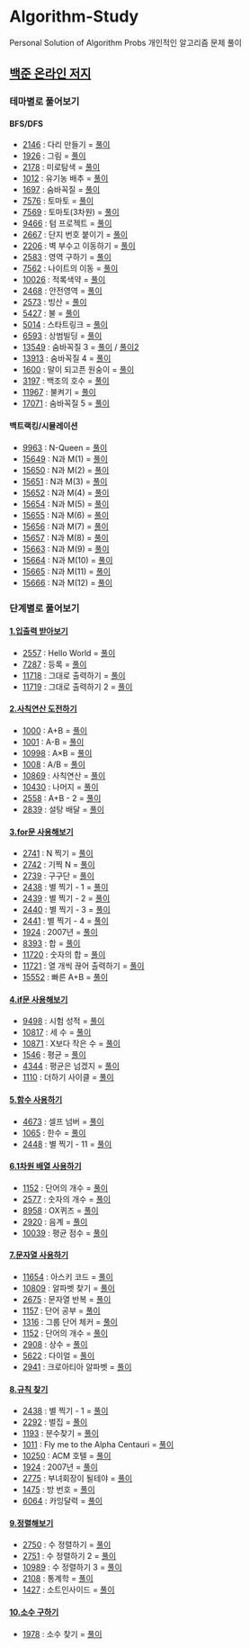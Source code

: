 # Algorithm-Study
Personal Solution of Algorithm Probs
개인적인 알고리즘 문제 풀이

## [백준 온라인 저지](https://www.acmicpc.net/)

### 테마별로 풀어보기

#### BFS/DFS
- [2146](https://www.acmicpc.net/problem/2146) : 다리 만들기 = [풀이](https://github.com/devOTTO/Algorithm-Study/blob/master/baekjoon/2146.cpp)
- [1926](https://www.acmicpc.net/problem/1926) : 그림 = [풀이](https://github.com/devOTTO/Algorithm-Study/blob/master/baekjoon/1926.cpp) 
- [2178](https://www.acmicpc.net/problem/2178) : 미로탐색 = [풀이](https://github.com/devOTTO/Algorithm-Study/blob/master/baekjoon/2178.cpp) 
- [1012](https://www.acmicpc.net/problem/1012) : 유기농 배추 = [풀이](https://github.com/devOTTO/Algorithm-Study/blob/master/baekjoon/1012.cpp) 
- [1697](https://www.acmicpc.net/problem/1697) : 숨바꼭질 = [풀이](https://github.com/devOTTO/Algorithm-Study/blob/master/baekjoon/1697.cpp) 
- [7576](https://www.acmicpc.net/problem/7576) : 토마토 = [풀이](https://github.com/devOTTO/Algorithm-Study/blob/master/baekjoon/7576.cpp) 
- [7569](https://www.acmicpc.net/problem/7569) : 토마토(3차원) = [풀이](https://github.com/devOTTO/Algorithm-Study/blob/master/baekjoon/7569.cpp) 
- [9466](https://www.acmicpc.net/problem/9466) : 텀 프로젝트 = [풀이](https://github.com/devOTTO/Algorithm-Study/blob/master/baekjoon/9466.cpp) 
- [2667](https://www.acmicpc.net/problem/2667) : 단지 번호 붙이기 = [풀이](https://github.com/devOTTO/Algorithm-Study/blob/master/baekjoon/2667.cpp)
- [2206](https://www.acmicpc.net/problem/2206) : 벽 부수고 이동하기 = [풀이](https://github.com/devOTTO/Algorithm-Study/blob/master/baekjoon/2206.cpp)
- [2583](https://www.acmicpc.net/problem/2583) : 영역 구하기 = [풀이](https://github.com/devOTTO/Algorithm-Study/blob/master/baekjoon/2583.cpp)
- [7562](https://www.acmicpc.net/problem/7562) : 나이트의 이동 = [풀이](https://github.com/devOTTO/Algorithm-Study/blob/master/baekjoon/7562.cpp)
- [10026](https://www.acmicpc.net/problem/10026) : 적록색약 = [풀이](https://github.com/devOTTO/Algorithm-Study/blob/master/baekjoon/10026.cpp)
- [2468](https://www.acmicpc.net/problem/2468) : 안전영역 = [풀이](https://github.com/devOTTO/Algorithm-Study/blob/master/baekjoon/2468.cpp)
- [2573](https://www.acmicpc.net/problem/2573) : 빙산 = [풀이](https://github.com/devOTTO/Algorithm-Study/blob/master/baekjoon/2573.cpp)
- [5427](https://www.acmicpc.net/problem/5427) : 불 = [풀이](https://github.com/devOTTO/Algorithm-Study/blob/master/baekjoon/5427.cpp)
- [5014](https://www.acmicpc.net/problem/5014) : 스타트링크 = [풀이](https://github.com/devOTTO/Algorithm-Study/blob/master/baekjoon/5014.cpp)
- [6593](https://www.acmicpc.net/problem/6593) : 상범빌딩 = [풀이](https://github.com/devOTTO/Algorithm-Study/blob/master/baekjoon/6593.cpp)
- [13549](https://www.acmicpc.net/problem/13549) : 숨바꼭질 3 = [풀이](https://github.com/devOTTO/Algorithm-Study/blob/master/baekjoon/13549.cpp) / [풀이2](https://github.com/devOTTO/Algorithm-Study/blob/master/baekjoon/13549_2.cpp)
- [13913](https://www.acmicpc.net/problem/13913) : 숨바꼭질 4 = [풀이](https://github.com/devOTTO/Algorithm-Study/blob/master/baekjoon/13913.cpp) 
- [1600](https://www.acmicpc.net/problem/1600) : 말이 되고픈 원숭이 = [풀이](https://github.com/devOTTO/Algorithm-Study/blob/master/baekjoon/1600.cpp) 
- [3197](https://www.acmicpc.net/problem/3197) : 백조의 호수 = [풀이](https://github.com/devOTTO/Algorithm-Study/blob/master/baekjoon/3197.cpp) 
- [11967](https://www.acmicpc.net/problem/11967) : 불켜기 = [풀이](https://github.com/devOTTO/Algorithm-Study/blob/master/baekjoon/11967.cpp) 
- [17071](https://www.acmicpc.net/problem/17071) : 숨바꼭질 5 = [풀이](https://github.com/devOTTO/Algorithm-Study/blob/master/baekjoon/17071.cpp) 

#### 백트랙킹/시뮬레이션
- [9963](https://www.acmicpc.net/problem/9963) : N-Queen = [풀이](https://github.com/devOTTO/Algorithm-Study/blob/master/baekjoon/9963.cpp)
- [15649](https://www.acmicpc.net/problem/15649) : N과 M(1) = [풀이](https://github.com/devOTTO/Algorithm-Study/blob/master/baekjoon/15649.cpp)
- [15650](https://www.acmicpc.net/problem/15650) : N과 M(2) = [풀이](https://github.com/devOTTO/Algorithm-Study/blob/master/baekjoon/15650.cpp)
- [15651](https://www.acmicpc.net/problem/15651) : N과 M(3) = [풀이](https://github.com/devOTTO/Algorithm-Study/blob/master/baekjoon/15651.cpp)
- [15652](https://www.acmicpc.net/problem/15652) : N과 M(4) = [풀이](https://github.com/devOTTO/Algorithm-Study/blob/master/baekjoon/15652.cpp)
- [15654](https://www.acmicpc.net/problem/15654) : N과 M(5) = [풀이](https://github.com/devOTTO/Algorithm-Study/blob/master/baekjoon/15654.cpp)
- [15655](https://www.acmicpc.net/problem/15655) : N과 M(6) = [풀이](https://github.com/devOTTO/Algorithm-Study/blob/master/baekjoon/15655.cpp)
- [15656](https://www.acmicpc.net/problem/15656) : N과 M(7) = [풀이](https://github.com/devOTTO/Algorithm-Study/blob/master/baekjoon/15656.cpp)
- [15657](https://www.acmicpc.net/problem/15657) : N과 M(8) = [풀이](https://github.com/devOTTO/Algorithm-Study/blob/master/baekjoon/15657.cpp)
- [15663](https://www.acmicpc.net/problem/15663) : N과 M(9) = [풀이](https://github.com/devOTTO/Algorithm-Study/blob/master/baekjoon/15663.cpp)
- [15664](https://www.acmicpc.net/problem/15664) : N과 M(10) = [풀이](https://github.com/devOTTO/Algorithm-Study/blob/master/baekjoon/15664.cpp)
- [15665](https://www.acmicpc.net/problem/15665) : N과 M(11) = [풀이](https://github.com/devOTTO/Algorithm-Study/blob/master/baekjoon/15665.cpp)
- [15666](https://www.acmicpc.net/problem/15666) : N과 M(12) = [풀이](https://github.com/devOTTO/Algorithm-Study/blob/master/baekjoon/15666.cpp)


### 단계별로 풀어보기

#### [1.입출력 받아보기](https://www.acmicpc.net/step/1)
- [2557](https://www.acmicpc.net/problem/2557) : Hello World = [풀이](https://github.com/devOTTO/Algorithm-Study/blob/master/baekjoon/2557.cpp)
- [7287](https://www.acmicpc.net/problem/7287) : 등록 = [풀이](https://github.com/devOTTO/Algorithm-Study/blob/master/baekjoon/7287.cpp)
- [11718](https://www.acmicpc.net/problem/11718) : 그대로 출력하기 = [풀이](https://github.com/devOTTO/Algorithm-Study/blob/master/baekjoon/11718.cpp)
- [11719](https://www.acmicpc.net/problem/11719) : 그대로 출력하기 2 = [풀이](https://github.com/devOTTO/Algorithm-Study/blob/master/baekjoon/11719.cpp)
#### [2.사칙연산 도전하기](https://www.acmicpc.net/step/2)
- [1000](https://www.acmicpc.net/problem/1000) : A+B = [풀이](https://github.com/devOTTO/Algorithm-Study/blob/master/baekjoon/1000.cpp)
- [1001](https://www.acmicpc.net/problem/1001) : A-B = [풀이](https://github.com/devOTTO/Algorithm-Study/blob/master/baekjoon/1001.cpp)
- [10998](https://www.acmicpc.net/problem/10998) : A×B = [풀이](https://github.com/devOTTO/Algorithm-Study/blob/master/baekjoon/10998.cpp)
- [1008](https://www.acmicpc.net/problem/1008) : A/B = [풀이](https://github.com/devOTTO/Algorithm-Study/blob/master/baekjoon/1008.cpp)
- [10869](https://www.acmicpc.net/problem/10869) : 사칙연산 = [풀이](https://github.com/devOTTO/Algorithm-Study/blob/master/baekjoon/10869.cpp)
- [10430](https://www.acmicpc.net/problem/10430) : 나머지 = [풀이](https://github.com/devOTTO/Algorithm-Study/blob/master/baekjoon/10430.cpp)
- [2558](https://www.acmicpc.net/problem/2558) : A+B - 2 = [풀이](https://github.com/devOTTO/Algorithm-Study/blob/master/baekjoon/2558.cpp)
- [2839](https://www.acmicpc.net/problem/2839) : 설탕 배달 = [풀이](https://github.com/devOTTO/Algorithm-Study/blob/master/baekjoon/2839.cpp)
#### [3.for문 사용해보기](https://www.acmicpc.net/step/3)
- [2741](https://www.acmicpc.net/problem/2741) : N 찍기 = [풀이](https://github.com/devOTTO/Algorithm-Study/blob/master/baekjoon/2741.cpp)
- [2742](https://www.acmicpc.net/problem/2742) : 기찍 N = [풀이](https://github.com/devOTTO/Algorithm-Study/blob/master/baekjoon/2742.cpp)
- [2739](https://www.acmicpc.net/problem/2739) : 구구단 = [풀이](https://github.com/devOTTO/Algorithm-Study/blob/master/baekjoon/2739.cpp)
- [2438](https://www.acmicpc.net/problem/2438) : 별 찍기 - 1 = [풀이](https://github.com/devOTTO/Algorithm-Study/blob/master/baekjoon/2438.cpp)
- [2439](https://www.acmicpc.net/problem/2439) : 별 찍기 - 2 = [풀이](https://github.com/devOTTO/Algorithm-Study/blob/master/baekjoon/2439.cpp)
- [2440](https://www.acmicpc.net/problem/2440) : 별 찍기 - 3 = [풀이](https://github.com/devOTTO/Algorithm-Study/blob/master/baekjoon/2440.cpp)
- [2441](https://www.acmicpc.net/problem/2441) : 별 찍기 - 4 = [풀이](https://github.com/devOTTO/Algorithm-Study/blob/master/baekjoon/2441.cpp)
- [1924](https://www.acmicpc.net/problem/1924) : 2007년 = [풀이](https://github.com/devOTTO/Algorithm-Study/blob/master/baekjoon/1924.cpp)
- [8393](https://www.acmicpc.net/problem/8393) : 합 = [풀이](https://github.com/devOTTO/Algorithm-Study/blob/master/baekjoon/8393.cpp)
- [11720](https://www.acmicpc.net/problem/11720) : 숫자의 합 = [풀이](https://github.com/devOTTO/Algorithm-Study/blob/master/baekjoon/11720.cpp)
- [11721](https://www.acmicpc.net/problem/11721) : 열 개씩 끊어 출력하기 = [풀이](https://github.com/devOTTO/Algorithm-Study/blob/master/baekjoon/11721.cpp)
- [15552](https://www.acmicpc.net/problem/15552) : 빠른 A+B = [풀이](https://github.com/devOTTO/Algorithm-Study/blob/master/baekjoon/15552.cpp)
#### [4.if문 사용해보기](https://www.acmicpc.net/step/4)
- [9498](https://www.acmicpc.net/problem/9498) : 시험 성적 = [풀이](https://github.com/devOTTO/Algorithm-Study/blob/master/baekjoon/9498.cpp)
- [10817](https://www.acmicpc.net/problem/10817) : 세 수 = [풀이](https://github.com/devOTTO/Algorithm-Study/blob/master/baekjoon/10817.cpp)
- [10871](https://www.acmicpc.net/problem/10871) : X보다 작은 수 = [풀이](https://github.com/devOTTO/Algorithm-Study/blob/master/baekjoon/10871.cpp)
- [1546](https://www.acmicpc.net/problem/1546) : 평균 = [풀이](https://github.com/devOTTO/Algorithm-Study/blob/master/baekjoon/1546.cpp)
- [4344](https://www.acmicpc.net/problem/4344) : 평균은 넘겠지 = [풀이](https://github.com/devOTTO/Algorithm-Study/blob/master/baekjoon/4344.cpp)
- [1110](https://www.acmicpc.net/problem/1110) : 더하기 사이클 = [풀이](https://github.com/devOTTO/Algorithm-Study/blob/master/baekjoon/1110.cpp)
#### [5.함수 사용하기](https://www.acmicpc.net/step/5)
- [4673](https://www.acmicpc.net/problem/4673) : 셀프 넘버 = [풀이](https://github.com/devOTTO/Algorithm-Study/blob/master/baekjoon/4673.cpp)
- [1065](https://www.acmicpc.net/problem/1065) : 한수 = [풀이](https://github.com/devOTTO/Algorithm-Study/blob/master/baekjoon/1065.cpp)
- [2448](https://www.acmicpc.net/problem/2448) : 별 찍기 - 11 = [풀이](https://github.com/devOTTO/Algorithm-Study/blob/master/baekjoon/2448.cpp)
#### [6.1차원 배열 사용하기](https://www.acmicpc.net/step/6)
- [1152](https://www.acmicpc.net/problem/1152) : 단어의 개수 = [풀이](https://github.com/devOTTO/Algorithm-Study/blob/master/baekjoon/1152.cpp)
- [2577](https://www.acmicpc.net/problem/2577) : 숫자의 개수 = [풀이](https://github.com/devOTTO/Algorithm-Study/blob/master/baekjoon/2577.cpp)
- [8958](https://www.acmicpc.net/problem/8958) : OX퀴즈 = [풀이](https://github.com/devOTTO/Algorithm-Study/blob/master/baekjoon/8958.cpp)
- [2920](https://www.acmicpc.net/problem/2920) : 음계 = [풀이](https://github.com/devOTTO/Algorithm-Study/blob/master/baekjoon/2920.cpp)
- [10039](https://www.acmicpc.net/problem/10039) : 평균 점수 = [풀이](https://github.com/devOTTO/Algorithm-Study/blob/master/baekjoon/10039.cpp)
#### [7.문자열 사용하기](https://www.acmicpc.net/step/7)
- [11654](https://www.acmicpc.net/problem/11654) : 아스키 코드 = [풀이](https://github.com/devOTTO/Algorithm-Study/blob/master/baekjoon/11654.cpp)
- [10809](https://www.acmicpc.net/problem/10809) : 알파벳 찾기 = [풀이](https://github.com/devOTTO/Algorithm-Study/blob/master/baekjoon/10809.cpp)
- [2675](https://www.acmicpc.net/problem/2675) : 문자열 반복 = [풀이](https://github.com/devOTTO/Algorithm-Study/blob/master/baekjoon/2675.cpp)
- [1157](https://www.acmicpc.net/problem/1157) : 단어 공부 = [풀이](https://github.com/devOTTO/Algorithm-Study/blob/master/baekjoon/1157.cpp)
- [1316](https://www.acmicpc.net/problem/1316) : 그룹 단어 체커 = [풀이](https://github.com/devOTTO/Algorithm-Study/blob/master/baekjoon/1316.cpp)
- [1152](https://www.acmicpc.net/problem/1152) : 단어의 개수 = [풀이](https://github.com/devOTTO/Algorithm-Study/blob/master/baekjoon/1152.cpp)
- [2908](https://www.acmicpc.net/problem/2908) : 상수 = [풀이](https://github.com/devOTTO/Algorithm-Study/blob/master/baekjoon/2908.cpp)
- [5622](https://www.acmicpc.net/problem/5622) : 다이얼 = [풀이](https://github.com/devOTTO/Algorithm-Study/blob/master/baekjoon/5622.cpp)
- [2941](https://www.acmicpc.net/problem/2941) : 크로아티아 알파벳 = [풀이](https://github.com/devOTTO/Algorithm-Study/blob/master/baekjoon/2941.cpp)
#### [8.규칙 찾기](https://www.acmicpc.net/step/8)
- [2438](https://www.acmicpc.net/problem/2438) : 별 찍기 - 1 = [풀이](https://github.com/devOTTO/Algorithm-Study/blob/master/baekjoon/2438.cpp)
- [2292](https://www.acmicpc.net/problem/2292) : 벌집 = [풀이](https://github.com/devOTTO/Algorithm-Study/blob/master/baekjoon/2292.cpp)
- [1193](https://www.acmicpc.net/problem/1193) : 분수찾기 = [풀이](https://github.com/devOTTO/Algorithm-Study/blob/master/baekjoon/1193.cpp)
- [1011](https://www.acmicpc.net/problem/1011) : Fly me to the Alpha Centauri = [풀이](https://github.com/devOTTO/Algorithm-Study/blob/master/baekjoon/1011.cpp)
- [10250](https://www.acmicpc.net/problem/10250) : ACM 호텔 = [풀이](https://github.com/devOTTO/Algorithm-Study/blob/master/baekjoon/10250.cpp)
- [1924](https://www.acmicpc.net/problem/1924) : 2007년 = [풀이](https://github.com/devOTTO/Algorithm-Study/blob/master/baekjoon/1924.cpp)
- [2775](https://www.acmicpc.net/problem/2775) : 부녀회장이 될테야 = [풀이](https://github.com/devOTTO/Algorithm-Study/blob/master/baekjoon/2775.cpp)
- [1475](https://www.acmicpc.net/problem/1475) : 방 번호 = [풀이](https://github.com/devOTTO/Algorithm-Study/blob/master/baekjoon/1475.cpp)
- [6064](https://www.acmicpc.net/problem/6064) : 카잉달력 = [풀이](https://github.com/devOTTO/Algorithm-Study/blob/master/baekjoon/6064.cpp)
#### [9.정렬해보기](https://www.acmicpc.net/step/9)
- [2750](https://www.acmicpc.net/problem/2750) : 수 정렬하기 = [풀이](https://github.com/devOTTO/Algorithm-Study/blob/master/baekjoon/2750.cpp)
- [2751](https://www.acmicpc.net/problem/2751) : 수 정렬하기 2 = [풀이](https://github.com/devOTTO/Algorithm-Study/blob/master/baekjoon/2751.cpp)
- [10989](https://www.acmicpc.net/problem/10989) : 수 정렬하기 3 = [풀이](https://github.com/devOTTO/Algorithm-Study/blob/master/baekjoon/10989.cpp)
- [2108](https://www.acmicpc.net/problem/2108) : 통계학 = [풀이](https://github.com/devOTTO/Algorithm-Study/blob/master/baekjoon/2108.cpp)
- [1427](https://www.acmicpc.net/problem/1427) : 소트인사이드 = [풀이](https://github.com/devOTTO/Algorithm-Study/blob/master/baekjoon/1427.cpp)
#### [10.소수 구하기](https://www.acmicpc.net/step/10)
- [1978](https://www.acmicpc.net/problem/1978) : 소수 찾기 = [풀이](https://github.com/devOTTO/Algorithm-Study/blob/master/baekjoon/1978.cpp)